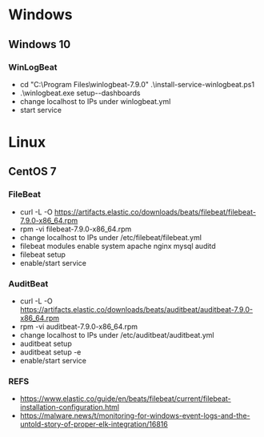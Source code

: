 # Windows
## Windows 10
### WinLogBeat
- cd "C:\Program Files\winlogbeat-7.9.0\" .\install-service-winlogbeat.ps1
- .\winlogbeat.exe setup--dashboards
- change localhost to IPs under winlogbeat.yml
- start service

# Linux
## CentOS 7
### FileBeat
- curl -L -O https://artifacts.elastic.co/downloads/beats/filebeat/filebeat-7.9.0-x86_64.rpm
- rpm -vi filebeat-7.9.0-x86_64.rpm
- change localhost to IPs under /etc/filebeat/filebeat.yml
- filebeat modules enable system apache nginx mysql auditd
- filebeat setup
- enable/start service

### AuditBeat
- curl -L -O https://artifacts.elastic.co/downloads/beats/auditbeat/auditbeat-7.9.0-x86_64.rpm
- rpm -vi auditbeat-7.9.0-x86_64.rpm
- change localhost to IPs under /etc/auditbeat/auditbeat.yml
- auditbeat setup
- auditbeat setup -e
- enable/start service

### REFS
- https://www.elastic.co/guide/en/beats/filebeat/current/filebeat-installation-configuration.html
- https://malware.news/t/monitoring-for-windows-event-logs-and-the-untold-story-of-proper-elk-integration/16816
